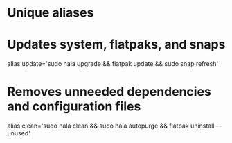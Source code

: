 # Unique aliases
# Updates system, flatpaks, and snaps
alias update='sudo nala upgrade && flatpak update && sudo snap refresh'

# Removes unneeded dependencies and configuration files
alias clean='sudo nala clean && sudo nala autopurge && flatpak uninstall --unused'
